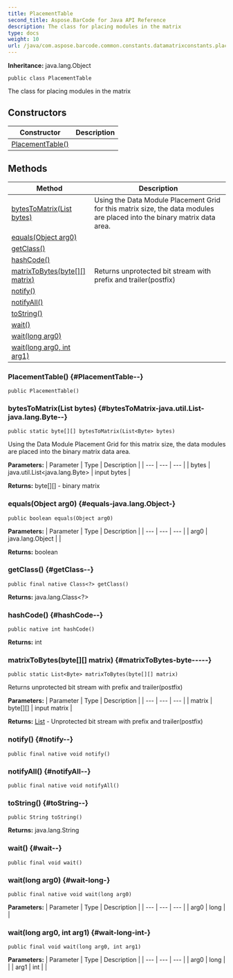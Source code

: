 ```yaml
---
title: PlacementTable
second_title: Aspose.BarCode for Java API Reference
description: The class for placing modules in the matrix
type: docs
weight: 10
url: /java/com.aspose.barcode.common.constants.datamatrixconstants.placementtables/placementtable/
---
```

**Inheritance:**
java.lang.Object
```
public class PlacementTable
```

The class for placing modules in the matrix
## Constructors

| Constructor | Description |
| --- | --- |
| [PlacementTable()](#PlacementTable--) |  |
## Methods

| Method | Description |
| --- | --- |
| [bytesToMatrix(List<Byte> bytes)](#bytesToMatrix-java.util.List-java.lang.Byte--) | Using the Data Module Placement Grid for this matrix size, the data modules are placed into the binary matrix data area. |
| [equals(Object arg0)](#equals-java.lang.Object-) |  |
| [getClass()](#getClass--) |  |
| [hashCode()](#hashCode--) |  |
| [matrixToBytes(byte[][] matrix)](#matrixToBytes-byte-----) | Returns unprotected bit stream with prefix and trailer(postfix) |
| [notify()](#notify--) |  |
| [notifyAll()](#notifyAll--) |  |
| [toString()](#toString--) |  |
| [wait()](#wait--) |  |
| [wait(long arg0)](#wait-long-) |  |
| [wait(long arg0, int arg1)](#wait-long-int-) |  |
### PlacementTable() {#PlacementTable--}
```
public PlacementTable()
```


### bytesToMatrix(List<Byte> bytes) {#bytesToMatrix-java.util.List-java.lang.Byte--}
```
public static byte[][] bytesToMatrix(List<Byte> bytes)
```


Using the Data Module Placement Grid for this matrix size, the data modules are placed into the binary matrix data area.

**Parameters:**
| Parameter | Type | Description |
| --- | --- | --- |
| bytes | java.util.List<java.lang.Byte> | input bytes |

**Returns:**
byte[][] - binary matrix
### equals(Object arg0) {#equals-java.lang.Object-}
```
public boolean equals(Object arg0)
```




**Parameters:**
| Parameter | Type | Description |
| --- | --- | --- |
| arg0 | java.lang.Object |  |

**Returns:**
boolean
### getClass() {#getClass--}
```
public final native Class<?> getClass()
```




**Returns:**
java.lang.Class<?>
### hashCode() {#hashCode--}
```
public native int hashCode()
```




**Returns:**
int
### matrixToBytes(byte[][] matrix) {#matrixToBytes-byte-----}
```
public static List<Byte> matrixToBytes(byte[][] matrix)
```


Returns unprotected bit stream with prefix and trailer(postfix)

**Parameters:**
| Parameter | Type | Description |
| --- | --- | --- |
| matrix | byte[][] | input matrix |

**Returns:**
[List](../../java.util/list) - Unprotected bit stream with prefix and trailer(postfix)
### notify() {#notify--}
```
public final native void notify()
```




### notifyAll() {#notifyAll--}
```
public final native void notifyAll()
```




### toString() {#toString--}
```
public String toString()
```




**Returns:**
java.lang.String
### wait() {#wait--}
```
public final void wait()
```




### wait(long arg0) {#wait-long-}
```
public final native void wait(long arg0)
```




**Parameters:**
| Parameter | Type | Description |
| --- | --- | --- |
| arg0 | long |  |

### wait(long arg0, int arg1) {#wait-long-int-}
```
public final void wait(long arg0, int arg1)
```




**Parameters:**
| Parameter | Type | Description |
| --- | --- | --- |
| arg0 | long |  |
| arg1 | int |  |


